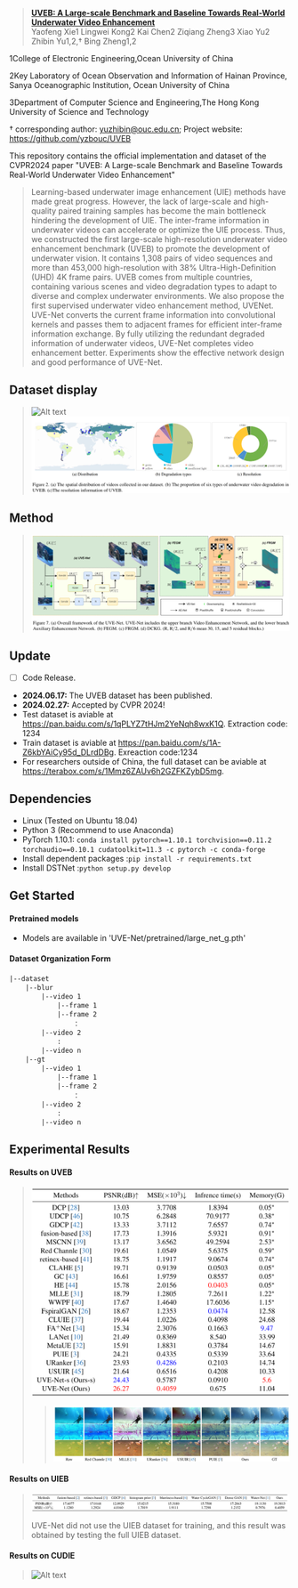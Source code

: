 
> [**UVEB: A Large-scale Benchmark and Baseline Towards Real-World
Underwater Video Enhancement**]()  
> Yaofeng Xie1 Lingwei Kong2 Kai Chen2 Ziqiang Zheng3 Xiao Yu2 Zhibin Yu1,2,† Bing Zheng1,2

1College of Electronic Engineering,Ocean University of China

2Key Laboratory of Ocean Observation and Information of Hainan Province,
Sanya Oceanographic Institution, Ocean University of China

3Department of Computer Science and Engineering,The Hong Kong University of Science and Technology

† corresponding author: yuzhibin@ouc.edu.cn; Project website: https://github.com/yzbouc/UVEB

This repository contains the official implementation and dataset of the CVPR2024 paper "UVEB: A Large-scale Benchmark and Baseline Towards Real-World
Underwater Video Enhancement"


> Learning-based underwater image enhancement (UIE)
methods have made great progress. However, the lack of
large-scale and high-quality paired training samples has
become the main bottleneck hindering the development of
UIE. The inter-frame information in underwater videos can
accelerate or optimize the UIE process. Thus, we constructed the first large-scale high-resolution underwater
video enhancement benchmark (UVEB) to promote the development of underwater vision. It contains 1,308 pairs
of video sequences and more than 453,000 high-resolution
with 38% Ultra-High-Definition (UHD) 4K frame pairs.
UVEB comes from multiple countries, containing various
scenes and video degradation types to adapt to diverse and
complex underwater environments. We also propose the first
supervised underwater video enhancement method, UVENet. UVE-Net converts the current frame information into
convolutional kernels and passes them to adjacent frames
for efficient inter-frame information exchange. By fully utilizing the redundant degraded information of underwater
videos, UVE-Net completes video enhancement better. Experiments show the effective network design and good performance of UVE-Net.

## Dataset display
> ![Alt text](/Pictures/1.png)
> ![Alt text2](/Pictures/2.png)
## Method
> ![Alt text2](/Pictures/8.png)
> 
## Update
- [ ] Code Release.
- **2024.06.17:** The UVEB dataset has been published. 
- **2024.02.27:** Accepted by CVPR 2024!
- Test dataset is aviable at https://pan.baidu.com/s/1qPLYZ7tHJm2YeNqh8wxK1Q.  Extraction code: 1234
- Train dataset is aviable at https://pan.baidu.com/s/1A-Z6kbYAiCy95d_DLrdDBg. Exreaction code:1234
- For researchers outside of China, the full dataset can be aviable at https://terabox.com/s/1Mmz6ZAUv6h2GZFKZybD5mg.
## Dependencies
- Linux (Tested on Ubuntu 18.04)
- Python 3 (Recommend to use Anaconda)
- PyTorch 1.10.1: ```conda install pytorch==1.10.1 torchvision==0.11.2 torchaudio==0.10.1 cudatoolkit=11.3 -c pytorch -c conda-forge```
- Install dependent packages :```pip install -r requirements.txt```
- Install DSTNet :```python setup.py develop```
## Get Started
#### Pretrained models
- Models are available in 'UVE-Net/pretrained/large_net_g.pth'
#### Dataset Organization Form
```
|--dataset  
    |--blur  
        |--video 1
            |--frame 1
            |--frame 2
                ：  
        |--video 2
            :
        |--video n
    |--gt
        |--video 1
            |--frame 1
            |--frame 2
                ：  
        |--video 2
        	:
        |--video n
```
## Experimental Results
#### Results on UVEB
> ![Alt text](/Pictures/3.png)
> > ![Alt text](/Pictures/4.png)
#### Results on UIEB
> ![Alt text](/Pictures/5.png)
> 
> UVE-Net did not use the UIEB dataset for training, and this result was obtained by testing the full UIEB dataset.
#### Results on CUDIE
> ![Alt text](/Pictures/6.png)
